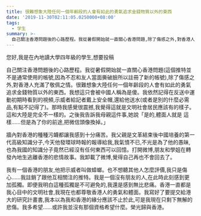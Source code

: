 ```yaml
---
title: 很難想象大陸任何一個年齡段的人會有如此的勇氣追求金錢物質以外的東西
date: '2019-11-30T02:11:05.0250000+08:00'
tags:
  - 学生
summary: >-
  自己關注香港問題後的心路歷程。我從暑假開始就一直關心香港問題,除了傷感之外,對香港人充滿了敬佩之情
---
```

您好,我是在內地讀大學四年級的學生,想要投稿

自己關注香港問題後的心路歷程。我從暑假開始就一直關心香港問題(這個推特並不是通常使用的帳號,因為不忍和友人當面撕破臉所以註冊了新的帳號),除了傷感之外,對香港人充滿了敬佩之情。很難想象大陸任何一個年齡段的人會有如此的勇氣追求金錢物質以外的東西。我想這只會被中國人稱為是傻。我依然記得在反送中運動初期時看到的視頻,示威者給記者戴上安全帽,還給他送水(或者是別的什麼必需品,有點不記得了)。那時我感覺很震撼,我覺得這就是文明社會居民應該有的樣子。這和大陸是完全不一樣的。之後我告訴我母親這件事,她說「是的,體面人就是
這樣……但是為了你的前途,把微信頭像換掉。」

牆內對香港的種種污衊都讓我感到十分痛苦。我父親是文革結束後中國培養的第一代高級知識分子,今天他發環球時報的報導給我,我氣憤不已,不光是為了他的愚昧,也為我國的知識分子竟然已經沒有任何東西可以回憶。打開微博,朋友和學姐在轉發內地生逃離香港的悲情故事。我卸載了微博,覺得自己再也不會回去了。

我有一個香港的朋友,他把示威者叫做蟑螂。也不想聽其他人怎麼評價,我只是傷心……我註銷了跟他互相關注的推特。我是一個沒有朋友的人,在此時此刻感到更加孤獨。即便我明白這種孤獨是不可避免的,我還是感到無比悲痛。香港一直都是我心目中的文明社會,我現在也都尊敬香港人的勇氣和體面。我寫好了要提交給港大的研究計畫書,我本以為我和香港的緣分應該不止於此,可是我現在只剩下無解的悲傷。我多希望……或許我並沒有那個資格希望什麼。榮光歸與香港。

